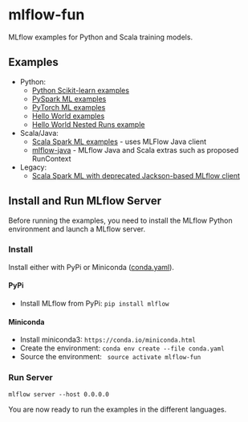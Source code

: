 # mlflow-fun

MLflow examples for Python and Scala training models.

## Examples
* Python:
  * [Python Scikit-learn examples](examples/scikit-learn/README.md)
  * [PySpark ML examples](examples/pyspark/README.md)
  * [PyTorch ML examples](examples/pytorch/README.md)
  * [Hello World examples](examples/hello_world)
  * [Hello World Nested Runs example](examples/hello_world_nested_runs)
* Scala/Java:
  * [Scala Spark ML examples](examples/spark-scala/README.md) - uses MLFlow Java client
  * [mlflow-java](mlflow-java/README.md) - MLflow Java and Scala extras such as proposed RunContext
* Legacy:
  * [Scala Spark ML with deprecated Jackson-based MLflow client](examples/spark-scala-jackson/README.md)


## Install and Run MLflow Server

Before running the examples, you need to install the MLflow Python environment and launch a MLflow server.

### Install 

Install either with PyPi or Miniconda ([conda.yaml](conda.yaml)).

#### PyPi

* Install MLflow from PyPi: ``pip install mlflow``

#### Miniconda


* Install miniconda3: ``https://conda.io/miniconda.html``
* Create the environment: ``conda env create --file conda.yaml``
* Source the environment: `` source activate mlflow-fun``

### Run Server

```
mlflow server --host 0.0.0.0 
```

You are now ready to run the examples in the different languages.


